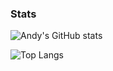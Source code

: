 ### Stats
![Andy's GitHub stats](https://github-readme-stats.vercel.app/api?username=ahCSDEV&show_icons=true&theme=nord)

![Top Langs](https://github-readme-stats.vercel.app/api/top-langs/?username=ahCSDEV&layout=compact&theme=nord)
